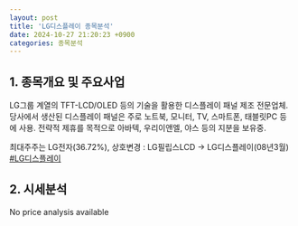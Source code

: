 ```yaml
---
layout: post
title: 'LG디스플레이 종목분석'
date: 2024-10-27 21:20:23 +0900
categories: 종목분석
---
```


## 1. 종목개요 및 주요사업

LG그룹 계열의 TFT-LCD/OLED 등의 기술을 활용한 디스플레이 패널 제조 전문업체. 당사에서 생산된 디스플레이 패널은 주로 노트북, 모니터, TV, 스마트폰, 태블릿PC 등에 사용. 전략적 제휴를 목적으로 아바텍, 우리이앤엘, 야스 등의 지분을 보유중.

최대주주는 LG전자(36.72%), 상호변경 : LG필립스LCD -> LG디스플레이(08년3월)
[#LG디스플레이](#)

## 2. 시세분석

No price analysis available

